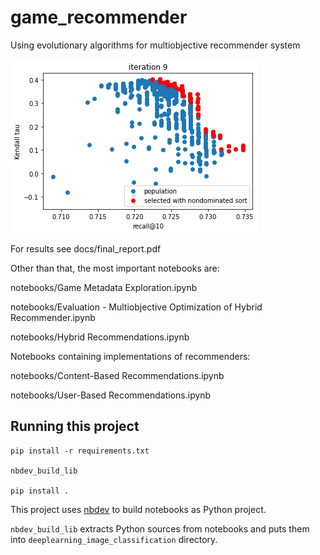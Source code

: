 # game_recommender 

Using evolutionary algorithms for multiobjective recommender system 

![](assets/final_nsgaii.png)

For results see docs/final_report.pdf

Other than that, the most important notebooks are:

notebooks/Game Metadata Exploration.ipynb

notebooks/Evaluation - Multiobjective Optimization of Hybrid Recommender.ipynb

notebooks/Hybrid Recommendations.ipynb

Notebooks containing implementations of recommenders:

notebooks/Content-Based Recommendations.ipynb

notebooks/User-Based Recommendations.ipynb

## Running this project

```
pip install -r requirements.txt

nbdev_build_lib

pip install .
```

This project uses [nbdev](https://github.com/fastai/nbdev) to build notebooks as Python project.

`nbdev_build_lib` extracts Python sources from notebooks and puts them into `deeplearning_image_classification` directory.


